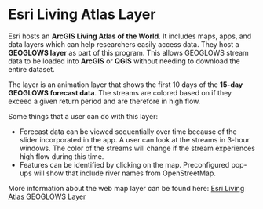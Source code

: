 # Esri Living Atlas Layer

Esri hosts an **ArcGIS Living Atlas of the World**. It includes maps, apps, and data layers which can help researchers easily access data. They host a **GEOGLOWS layer** as part of this program. This allows GEOGLOWS stream data to be loaded into **ArcGIS** or **QGIS** without needing to download the entire dataset.

The layer is an animation layer that shows the first 10 days of the **15-day GEOGLOWS forecast data**. The streams are colored based on if they exceed a given return period and are therefore in high flow. 

Some things that a user can do with this layer:

- Forecast data can be viewed sequentially over time because of the slider incorporated in the app. A user can look at the streams in 3-hour windows. The color of the streams will change if the stream experiences high flow during this time.
- Features can be identified by clicking on the map. Preconfigured pop-ups will show that include river names from OpenStreetMap.

More information about the web map layer can be found here: [Esri Living Atlas GEOGLOWS Layer](https://www.arcgis.com/home/item.html?id=8f0573e0c0b9491dbeafde9c72ccf02b)
